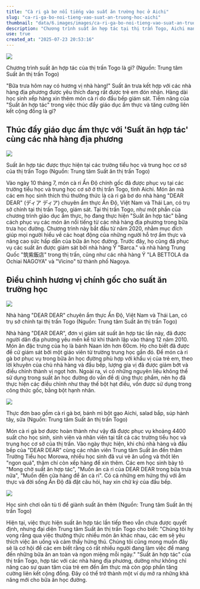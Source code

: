 ```yaml
---
title: "Cà ri gà bơ nổi tiếng vào suất ăn trường học ở Aichi"
slug: "ca-ri-ga-bo-noi-tieng-vao-suat-an-truong-hoc-aichi"
thumbnail: "data/6.images/images/ca-ri-ga-bo-noi-tieng-vao-suat-an-truong-hoc-aichi.webp"
description: "Chương trình suất ăn hợp tác tại thị trấn Togo, Aichi mang món cà ri gà bơ nổi tiếng vào trường học, được học sinh yêu thích và thúc đẩy giáo dục ẩm thực, liên kết cộng đồng."
use: true
created_at: "2025-07-23 20:53:16"
---
```


![](/images/20250723-07679966-sp_ctv-000-2-view.webp)

Chương trình suất ăn hợp tác của thị trấn Togo là gì? (Nguồn: Trung tâm Suất ăn thị trấn Togo)

"Bữa trưa hôm nay có hương vị nhà hàng!" Suất ăn trưa kết hợp với các nhà hàng địa phương được yêu thích đang rất được trẻ em đón nhận. Hàng dài học sinh xếp hàng xin thêm món cà ri do đầu bếp giám sát. Tiềm năng của "Suất ăn hợp tác" trong việc thúc đẩy giáo dục ẩm thực và tăng cường liên kết cộng đồng là gì?

## Thúc đẩy giáo dục ẩm thực với 'Suất ăn hợp tác' cùng các nhà hàng địa phương

![](/images/20250723-07679966-sp_ctv-001-2-view.webp)

Suất ăn hợp tác được thực hiện tại các trường tiểu học và trung học cơ sở của thị trấn Togo (Nguồn: Trung tâm Suất ăn thị trấn Togo)

Vào ngày 10 tháng 7, món cà ri Ấn Độ chính gốc đã được phục vụ tại các trường tiểu học và trung học cơ sở ở thị trấn Togo, tỉnh Aichi. Món ăn mà các em học sinh thích thú thưởng thức là cà ri gà bơ do nhà hàng "DEAR DEAR" (ディア ディア) chuyên ẩm thực Ấn Độ, Việt Nam và Thái Lan, có trụ sở chính tại thị trấn Togo, giám sát.
Tại thị trấn Togo, như một phần của chương trình giáo dục ẩm thực, họ đang thực hiện "Suất ăn hợp tác" bằng cách phục vụ các món ăn nổi tiếng từ các nhà hàng địa phương trong bữa trưa học đường. Chương trình này bắt đầu từ năm 2020, nhằm mục đích giúp mọi người hiểu về các hoạt động của những người hỗ trợ ẩm thực và nâng cao sức hấp dẫn của bữa ăn học đường.
Trước đây, họ cũng đã phục vụ các suất ăn được giám sát bởi nhà hàng Ý "Barca." và nhà hàng Trung Quốc "筑紫飯店" trong thị trấn, cũng như các nhà hàng Ý "LA BETTOLA da Ochiai NAGOYA" và "Vicino" từ thành phố Nagoya.

## Điều chỉnh hương vị chính gốc cho suất ăn trường học

![](/images/20250723-07679966-sp_ctv-002-2-view.webp)

Nhà hàng "DEAR DEAR" chuyên ẩm thực Ấn Độ, Việt Nam và Thái Lan, có trụ sở chính tại thị trấn Togo (Nguồn: Trung tâm Suất ăn thị trấn Togo)

Nhà hàng "DEAR DEAR", đơn vị giám sát suất ăn hợp tác lần này, đã được người dân địa phương yêu mến kể từ khi thành lập vào tháng 12 năm 2010. Món ăn đặc trưng của họ là bánh Naan lớn hơn 60cm. Họ cho biết đã được đề cử giám sát bởi một giáo viên từ trường trung học gần đó.
Để món cà ri gà bơ phục vụ trong bữa ăn học đường phù hợp với khẩu vị của trẻ em, theo lời khuyên của chủ nhà hàng và đầu bếp, lượng gia vị đã được giảm bớt và điều chỉnh thành vị ngọt hơn. Ngoài ra, vì có những nguyên liệu không thể sử dụng trong suất ăn học đường do vấn đề dị ứng thực phẩm, nên họ đã thực hiện các điều chỉnh như thay thế bột hạt điều, vốn được sử dụng trong công thức gốc, bằng bột hạnh nhân.

![](/images/20250723-07679966-sp_ctv-003-2-view.webp)

Thực đơn bao gồm cà ri gà bơ, bánh mì bột gạo Aichi, salad bắp, súp hành tây, sữa (Nguồn: Trung tâm Suất ăn thị trấn Togo)

Món cà ri gà bơ được hoàn thành như vậy đã được phục vụ khoảng 4400 suất cho học sinh, sinh viên và nhân viên tại tất cả các trường tiểu học và trung học cơ sở của thị trấn. Vào ngày thực hiện, khi chủ nhà hàng và đầu bếp của "DEAR DEAR" cùng các nhân viên Trung tâm Suất ăn đến thăm Trường Tiểu học Morowa, nhiều học sinh đã vui vẻ ăn uống và thốt lên "ngon quá", thậm chí còn xếp hàng để xin thêm.
Các em học sinh bày tỏ "Mong chờ suất ăn hợp tác", "Muốn ăn cà ri của DEAR DEAR trong bữa trưa nữa", "Muốn đến cửa hàng để ăn cà ri". Có cả những em hứng thú với ẩm thực và đời sống Ấn Độ đã đặt câu hỏi, hay xin chữ ký của đầu bếp.

![](/images/20250723-07679966-sp_ctv-004-2-view.webp)

Học sinh chơi oẳn tù tì để giành suất ăn thêm (Nguồn: Trung tâm Suất ăn thị trấn Togo)

Hiện tại, việc thực hiện suất ăn hợp tác lần tiếp theo vẫn chưa được quyết định, nhưng đại diện Trung tâm Suất ăn thị trấn Togo cho biết: "Chúng tôi hy vọng rằng qua việc thưởng thức nhiều món ăn khác nhau, các em sẽ yêu thích việc ăn uống và cảm thấy hứng thú. Chúng tôi cũng mong muốn đây sẽ là cơ hội để các em biết rằng có rất nhiều người đang làm việc để mang đến những bữa ăn an toàn và ngon miệng mỗi ngày."
"Suất ăn hợp tác" của thị trấn Togo, hợp tác với các nhà hàng địa phương, dường như không chỉ nâng cao sự quan tâm của trẻ em đến ẩm thực mà còn góp phần tăng cường liên kết cộng đồng. Đây có thể trở thành một ví dụ mở ra những khả năng mới cho bữa ăn học đường.
